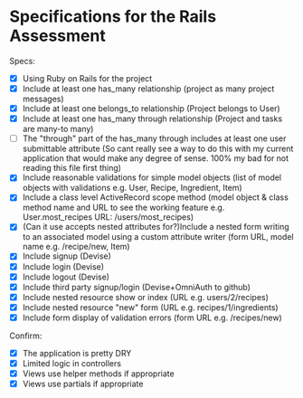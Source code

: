 # Specifications for the Rails Assessment

Specs:
- [x] Using Ruby on Rails for the project
- [X] Include at least one has_many relationship (project as many project messages)
- [X] Include at least one belongs_to relationship (Project belongs to User)
- [X] Include at least one has_many through relationship (Project and tasks are many-to many)
- [ ] The "through" part of the has_many through includes at least one user submittable attribute (So cant really see a way to do this with my current application that would make any degree of sense. 100% my bad for not reading this file first thing)
- [X] Include reasonable validations for simple model objects (list of model objects with validations e.g. User, Recipe, Ingredient, Item)
- [X] Include a class level ActiveRecord scope method (model object & class method name and URL to see the working feature e.g. User.most_recipes URL: /users/most_recipes)
- [X] (Can it use accepts nested attributes for?)Include a nested form writing to an associated model using a custom attribute writer (form URL, model name e.g. /recipe/new, Item)
- [X] Include signup (Devise)
- [X] Include login (Devise)
- [X] Include logout (Devise)
- [X] Include third party signup/login (Devise+OmniAuth to github)
- [X] Include nested resource show or index (URL e.g. users/2/recipes)
- [X] Include nested resource "new" form (URL e.g. recipes/1/ingredients)
- [X] Include form display of validation errors (form URL e.g. /recipes/new)

Confirm:
- [X] The application is pretty DRY
- [X] Limited logic in controllers
- [X] Views use helper methods if appropriate
- [X] Views use partials if appropriate
